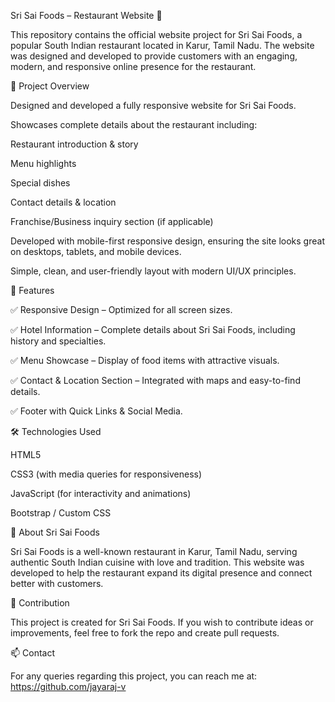 Sri Sai Foods – Restaurant Website 🍴

This repository contains the official website project for Sri Sai Foods, a popular South Indian restaurant located in Karur, Tamil Nadu. The website was designed and developed to provide customers with an engaging, modern, and responsive online presence for the restaurant.

📌 Project Overview

Designed and developed a fully responsive website for Sri Sai Foods.

Showcases complete details about the restaurant including:

Restaurant introduction & story

Menu highlights

Special dishes

Contact details & location

Franchise/Business inquiry section (if applicable)

Developed with mobile-first responsive design, ensuring the site looks great on desktops, tablets, and mobile devices.

Simple, clean, and user-friendly layout with modern UI/UX principles.

🚀 Features

✅ Responsive Design – Optimized for all screen sizes.

✅ Hotel Information – Complete details about Sri Sai Foods, including history and specialties.

✅ Menu Showcase – Display of food items with attractive visuals.

✅ Contact & Location Section – Integrated with maps and easy-to-find details.

✅ Footer with Quick Links & Social Media.

🛠️ Technologies Used

HTML5

CSS3 (with media queries for responsiveness)

JavaScript (for interactivity and animations)

Bootstrap / Custom CSS

📍 About Sri Sai Foods

Sri Sai Foods is a well-known restaurant in Karur, Tamil Nadu, serving authentic South Indian cuisine with love and tradition. This website was developed to help the restaurant expand its digital presence and connect better with customers.

🤝 Contribution

This project is created for Sri Sai Foods. If you wish to contribute ideas or improvements, feel free to fork the repo and create pull requests.

📫 Contact

For any queries regarding this project, you can reach me at:
https://github.com/jayaraj-v
